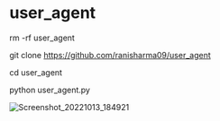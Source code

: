 # user_agent





rm -rf user_agent

git clone https://github.com/ranisharma09/user_agent

cd user_agent

python user_agent.py





![Screenshot_20221013_184921](https://user-images.githubusercontent.com/109195584/195608130-88115be2-1300-4862-ac5a-07f71417fba5.jpg)


